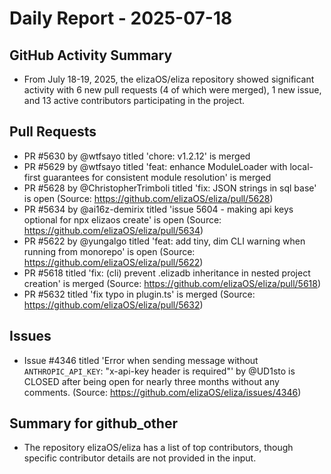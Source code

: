 # Daily Report - 2025-07-18

## GitHub Activity Summary
- From July 18-19, 2025, the elizaOS/eliza repository showed significant activity with 6 new pull requests (4 of which were merged), 1 new issue, and 13 active contributors participating in the project.

## Pull Requests
- PR #5630 by @wtfsayo titled 'chore: v1.2.12' is merged
- PR #5629 by @wtfsayo titled 'feat: enhance ModuleLoader with local-first guarantees for consistent module resolution' is merged
- PR #5628 by @ChristopherTrimboli titled 'fix: JSON strings in sql base' is open (Source: https://github.com/elizaOS/eliza/pull/5628)
- PR #5634 by @ai16z-demirix titled 'issue 5604 - making api keys optional for npx elizaos create' is open (Source: https://github.com/elizaOS/eliza/pull/5634)
- PR #5622 by @yungalgo titled 'feat: add tiny, dim CLI warning when running from monorepo' is open (Source: https://github.com/elizaOS/eliza/pull/5622)
- PR #5618 titled 'fix: (cli) prevent .elizadb inheritance in nested project creation' is merged (Source: https://github.com/elizaOS/eliza/pull/5618)
- PR #5632 titled 'fix typo in plugin.ts' is merged (Source: https://github.com/elizaOS/eliza/pull/5632)

## Issues
- Issue #4346 titled 'Error when sending message without `ANTHROPIC_API_KEY`: "x-api-key header is required"' by @UD1sto is CLOSED after being open for nearly three months without any comments. (Source: https://github.com/elizaOS/eliza/issues/4346)

## Summary for github_other
- The repository elizaOS/eliza has a list of top contributors, though specific contributor details are not provided in the input.